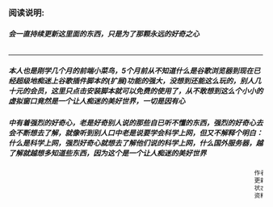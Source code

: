 ### 阅读说明:                                                                                               

######                                                                               **会一直持续更新这里面的东西，只是为了那颗永远的好奇之心**

----------------------------------------------------------------------------------------------------------------------------------------------------------

##### 本人也是刚学几个月的前端小菜鸟，5个月前从不知道什么是谷歌浏览器到现在已经超级地痴迷上谷歌插件脚本的(扩展)功能的强大，没想到还能这么玩的，别人几十元的会员，这里只点击安装脚本就可以免费的使用了，从不敢想到这么个小小的虚拟窗口竟然是一个让人痴迷的美好世界，一切是因有心

##### 中有着强烈的好奇心，老是好奇别人说的那些自已听不懂的东西，强烈的好奇心去会不断想去了解，就像听到别人口中老是说要学会科学上网，但又不解释个明白：什么是科学上网，强烈好奇心就想去了解他们说的科学上网，什么国外服务器，越了解就越想多知道些东西，因为这个是一个让人痴迷的美好世界

##### 

#####                                                                                                                                                        

```js
                                                                    作者：LESLIE_CYC
                                                                    更新：2020/02/16
                                                                    状态：持续更新
                                                                    资料源：各大社区•大牛分析
```



​                                                                                                                                                      



